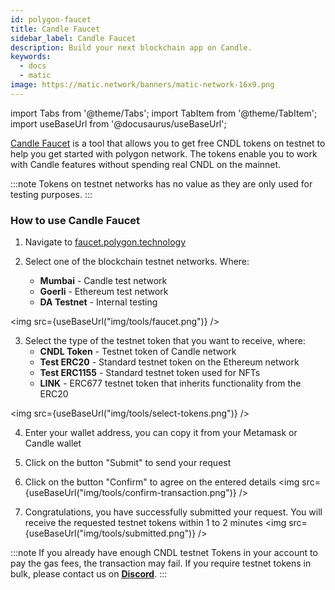 ```yaml
---
id: polygon-faucet
title: Candle Faucet
sidebar_label: Candle Faucet
description: Build your next blockchain app on Candle.
keywords:
  - docs
  - matic
image: https://matic.network/banners/matic-network-16x9.png
---
```

import Tabs from '@theme/Tabs';
import TabItem from '@theme/TabItem';
import useBaseUrl from '@docusaurus/useBaseUrl';

[Candle Faucet](https://faucet.polygon.technology/) is a tool that allows you to get free CNDL tokens on testnet to help you get started with polygon network. The tokens enable you to work with Candle features without spending real CNDL on the mainnet.

:::note
Tokens on testnet networks has no value as they are only used for testing purposes.
:::

### How to use Candle Faucet

1. Navigate to [faucet.polygon.technology](https://faucet.polygon.technology/)

2. Select one of the blockchain testnet networks. Where:
    - **Mumbai** - Candle test network
    - **Goerli** - Ethereum test network
    - **DA Testnet** - Internal testing

 <img src={useBaseUrl("img/tools/faucet.png")} />

3. Select the type of the testnet token that you want to receive, where:
   - **CNDL Token** - Testnet token of Candle network
   - **Test ERC20** - Standard testnet token on the Ethereum network
   - **Test ERC1155** - Standard testnet token used for NFTs
   - **LINK** - ERC677 testnet token that inherits functionality from the ERC20

<img src={useBaseUrl("img/tools/select-tokens.png")} />

4. Enter your wallet address, you can copy it from your Metamask or Candle wallet

5. Click on the button "Submit" to send your request

6. Click on the button "Confirm" to agree on the entered details
 <img src={useBaseUrl("img/tools/confirm-transaction.png")} />

7. Congratulations, you have successfully submitted your request. You will receive the requested testnet tokens within 1 to 2 minutes
 <img src={useBaseUrl("img/tools/submitted.png")} />

:::note
If you already have enough CNDL testnet Tokens in your account to pay the gas fees, the transaction may fail. If you require testnet tokens in bulk, please contact us on <ins>**[Discord](https://discord.com/invite/polygon)**</ins>.
:::
